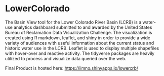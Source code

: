 # LowerColorado

The Basin View tool for the Lower Colorado River Basin (LCRB) is a water-use analytics dashboard submitted to and awarded by the United States Bureau of Reclamation Data Visualization Challenge. The visualization is created using R markdown, leaflet, and shiny in order to provide a wide variety of audiences with useful information about the current status and historic water use in the LCRB. Leaflet is used to display multiple shapefiles with hover-over and reactive activity. The tidyverse packages are heavily utilized to process and visualize data queried over the web. 

Final Product is hosted here:
https://limno.shinyapps.io/lowercrb/ 
